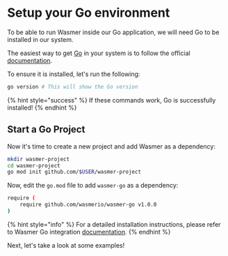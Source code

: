 # Setup your Go environment

To be able to run Wasmer inside our Go application, we will need Go to be installed in our system.

The easiest way to get [Go](https://golang.org/) in your system is to follow the official [documentation](https://golang.org/doc/install).

To ensure it is installed, let's run the following:

```bash
go version # This will show the Go version
```

{% hint style="success" %}
If these commands work, Go is successfully installed!
{% endhint %}

## Start a Go Project

Now it's time to create a new project and add Wasmer as a dependency:

```bash
mkdir wasmer-project
cd wasmer-project
go mod init github.com/$USER/wasmer-project
```

Now, edit the `go.mod` file to add `wasmer-go` as a dependency:

```bash
require (
    require github.com/wasmerio/wasmer-go v1.0.0
)
```

{% hint style="info" %}
For a detailed installation instructions, please refer to Wasmer Go integration [documentation](https://github.com/wasmerio/wasmer-go).
{% endhint %}

Next, let's take a look at some examples!


